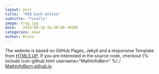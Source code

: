 ```yaml
---
layout: post
title:  "MIB back online"
subtitle: "finally"
image: frog.jpg
date:   2016-09-18 16:30:00 +0200
categories: news
author: Bruno
---
```

The website is based on GitHub Pages, Jekyll and a responsive Template from [HTML5 UP][html5up_link]. If you are interested in the source code, checkout {% include icon-github.html username="MathInfoBern" %} / [MathInfoBern.github.io][github_link]

[github_link]: https://github.com/MathInfoBern/MathInfoBern.github.io
[html5up_link]: https://html5up.net/

